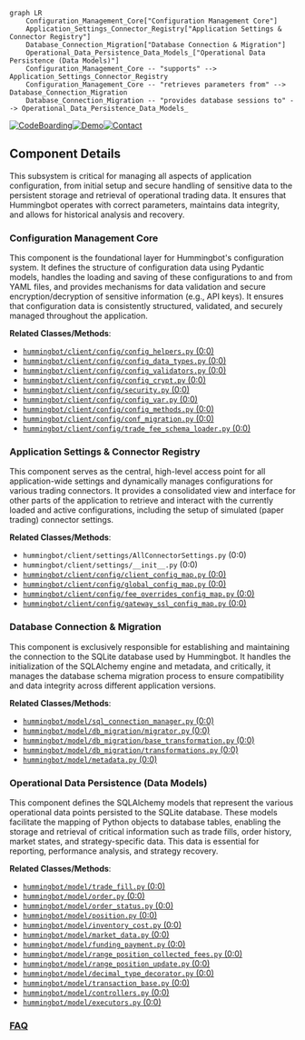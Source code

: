 ```mermaid
graph LR
    Configuration_Management_Core["Configuration Management Core"]
    Application_Settings_Connector_Registry["Application Settings & Connector Registry"]
    Database_Connection_Migration["Database Connection & Migration"]
    Operational_Data_Persistence_Data_Models_["Operational Data Persistence (Data Models)"]
    Configuration_Management_Core -- "supports" --> Application_Settings_Connector_Registry
    Configuration_Management_Core -- "retrieves parameters from" --> Database_Connection_Migration
    Database_Connection_Migration -- "provides database sessions to" --> Operational_Data_Persistence_Data_Models_
```
[![CodeBoarding](https://img.shields.io/badge/Generated%20by-CodeBoarding-9cf?style=flat-square)](https://github.com/CodeBoarding/GeneratedOnBoardings)[![Demo](https://img.shields.io/badge/Try%20our-Demo-blue?style=flat-square)](https://www.codeboarding.org/demo)[![Contact](https://img.shields.io/badge/Contact%20us%20-%20contact@codeboarding.org-lightgrey?style=flat-square)](mailto:contact@codeboarding.org)

## Component Details

This subsystem is critical for managing all aspects of application configuration, from initial setup and secure handling of sensitive data to the persistent storage and retrieval of operational trading data. It ensures that Hummingbot operates with correct parameters, maintains data integrity, and allows for historical analysis and recovery.

### Configuration Management Core
This component is the foundational layer for Hummingbot's configuration system. It defines the structure of configuration data using Pydantic models, handles the loading and saving of these configurations to and from YAML files, and provides mechanisms for data validation and secure encryption/decryption of sensitive information (e.g., API keys). It ensures that configuration data is consistently structured, validated, and securely managed throughout the application.


**Related Classes/Methods**:

- <a href="https://github.com/hummingbot/hummingbot/blob/master/hummingbot/client/config/config_helpers.py#L0-L0" target="_blank" rel="noopener noreferrer">`hummingbot/client/config/config_helpers.py` (0:0)</a>
- <a href="https://github.com/hummingbot/hummingbot/blob/master/hummingbot/client/config/config_data_types.py#L0-L0" target="_blank" rel="noopener noreferrer">`hummingbot/client/config/config_data_types.py` (0:0)</a>
- <a href="https://github.com/hummingbot/hummingbot/blob/master/hummingbot/client/config/config_validators.py#L0-L0" target="_blank" rel="noopener noreferrer">`hummingbot/client/config/config_validators.py` (0:0)</a>
- <a href="https://github.com/hummingbot/hummingbot/blob/master/hummingbot/client/config/config_crypt.py#L0-L0" target="_blank" rel="noopener noreferrer">`hummingbot/client/config/config_crypt.py` (0:0)</a>
- <a href="https://github.com/hummingbot/hummingbot/blob/master/hummingbot/client/config/security.py#L0-L0" target="_blank" rel="noopener noreferrer">`hummingbot/client/config/security.py` (0:0)</a>
- <a href="https://github.com/hummingbot/hummingbot/blob/master/hummingbot/client/config/config_var.py#L0-L0" target="_blank" rel="noopener noreferrer">`hummingbot/client/config/config_var.py` (0:0)</a>
- <a href="https://github.com/hummingbot/hummingbot/blob/master/hummingbot/client/config/config_methods.py#L0-L0" target="_blank" rel="noopener noreferrer">`hummingbot/client/config/config_methods.py` (0:0)</a>
- <a href="https://github.com/hummingbot/hummingbot/blob/master/hummingbot/client/config/conf_migration.py#L0-L0" target="_blank" rel="noopener noreferrer">`hummingbot/client/config/conf_migration.py` (0:0)</a>
- <a href="https://github.com/hummingbot/hummingbot/blob/master/hummingbot/client/config/trade_fee_schema_loader.py#L0-L0" target="_blank" rel="noopener noreferrer">`hummingbot/client/config/trade_fee_schema_loader.py` (0:0)</a>


### Application Settings & Connector Registry
This component serves as the central, high-level access point for all application-wide settings and dynamically manages configurations for various trading connectors. It provides a consolidated view and interface for other parts of the application to retrieve and interact with the currently loaded and active configurations, including the setup of simulated (paper trading) connector settings.


**Related Classes/Methods**:

- `hummingbot/client/settings/AllConnectorSettings.py` (0:0)
- `hummingbot/client/settings/__init__.py` (0:0)
- <a href="https://github.com/hummingbot/hummingbot/blob/master/hummingbot/client/config/client_config_map.py#L0-L0" target="_blank" rel="noopener noreferrer">`hummingbot/client/config/client_config_map.py` (0:0)</a>
- <a href="https://github.com/hummingbot/hummingbot/blob/master/hummingbot/client/config/global_config_map.py#L0-L0" target="_blank" rel="noopener noreferrer">`hummingbot/client/config/global_config_map.py` (0:0)</a>
- <a href="https://github.com/hummingbot/hummingbot/blob/master/hummingbot/client/config/fee_overrides_config_map.py#L0-L0" target="_blank" rel="noopener noreferrer">`hummingbot/client/config/fee_overrides_config_map.py` (0:0)</a>
- <a href="https://github.com/hummingbot/hummingbot/blob/master/hummingbot/client/config/gateway_ssl_config_map.py#L0-L0" target="_blank" rel="noopener noreferrer">`hummingbot/client/config/gateway_ssl_config_map.py` (0:0)</a>


### Database Connection & Migration
This component is exclusively responsible for establishing and maintaining the connection to the SQLite database used by Hummingbot. It handles the initialization of the SQLAlchemy engine and metadata, and critically, it manages the database schema migration process to ensure compatibility and data integrity across different application versions.


**Related Classes/Methods**:

- <a href="https://github.com/hummingbot/hummingbot/blob/master/hummingbot/model/sql_connection_manager.py#L0-L0" target="_blank" rel="noopener noreferrer">`hummingbot/model/sql_connection_manager.py` (0:0)</a>
- <a href="https://github.com/hummingbot/hummingbot/blob/master/hummingbot/model/db_migration/migrator.py#L0-L0" target="_blank" rel="noopener noreferrer">`hummingbot/model/db_migration/migrator.py` (0:0)</a>
- <a href="https://github.com/hummingbot/hummingbot/blob/master/hummingbot/model/db_migration/base_transformation.py#L0-L0" target="_blank" rel="noopener noreferrer">`hummingbot/model/db_migration/base_transformation.py` (0:0)</a>
- <a href="https://github.com/hummingbot/hummingbot/blob/master/hummingbot/model/db_migration/transformations.py#L0-L0" target="_blank" rel="noopener noreferrer">`hummingbot/model/db_migration/transformations.py` (0:0)</a>
- <a href="https://github.com/hummingbot/hummingbot/blob/master/hummingbot/model/metadata.py#L0-L0" target="_blank" rel="noopener noreferrer">`hummingbot/model/metadata.py` (0:0)</a>


### Operational Data Persistence (Data Models)
This component defines the SQLAlchemy models that represent the various operational data points persisted to the SQLite database. These models facilitate the mapping of Python objects to database tables, enabling the storage and retrieval of critical information such as trade fills, order history, market states, and strategy-specific data. This data is essential for reporting, performance analysis, and strategy recovery.


**Related Classes/Methods**:

- <a href="https://github.com/hummingbot/hummingbot/blob/master/hummingbot/model/trade_fill.py#L0-L0" target="_blank" rel="noopener noreferrer">`hummingbot/model/trade_fill.py` (0:0)</a>
- <a href="https://github.com/hummingbot/hummingbot/blob/master/hummingbot/model/order.py#L0-L0" target="_blank" rel="noopener noreferrer">`hummingbot/model/order.py` (0:0)</a>
- <a href="https://github.com/hummingbot/hummingbot/blob/master/hummingbot/model/order_status.py#L0-L0" target="_blank" rel="noopener noreferrer">`hummingbot/model/order_status.py` (0:0)</a>
- <a href="https://github.com/hummingbot/hummingbot/blob/master/hummingbot/model/position.py#L0-L0" target="_blank" rel="noopener noreferrer">`hummingbot/model/position.py` (0:0)</a>
- <a href="https://github.com/hummingbot/hummingbot/blob/master/hummingbot/model/inventory_cost.py#L0-L0" target="_blank" rel="noopener noreferrer">`hummingbot/model/inventory_cost.py` (0:0)</a>
- <a href="https://github.com/hummingbot/hummingbot/blob/master/hummingbot/model/market_data.py#L0-L0" target="_blank" rel="noopener noreferrer">`hummingbot/model/market_data.py` (0:0)</a>
- <a href="https://github.com/hummingbot/hummingbot/blob/master/hummingbot/model/funding_payment.py#L0-L0" target="_blank" rel="noopener noreferrer">`hummingbot/model/funding_payment.py` (0:0)</a>
- <a href="https://github.com/hummingbot/hummingbot/blob/master/hummingbot/model/range_position_collected_fees.py#L0-L0" target="_blank" rel="noopener noreferrer">`hummingbot/model/range_position_collected_fees.py` (0:0)</a>
- <a href="https://github.com/hummingbot/hummingbot/blob/master/hummingbot/model/range_position_update.py#L0-L0" target="_blank" rel="noopener noreferrer">`hummingbot/model/range_position_update.py` (0:0)</a>
- <a href="https://github.com/hummingbot/hummingbot/blob/master/hummingbot/model/decimal_type_decorator.py#L0-L0" target="_blank" rel="noopener noreferrer">`hummingbot/model/decimal_type_decorator.py` (0:0)</a>
- <a href="https://github.com/hummingbot/hummingbot/blob/master/hummingbot/model/transaction_base.py#L0-L0" target="_blank" rel="noopener noreferrer">`hummingbot/model/transaction_base.py` (0:0)</a>
- <a href="https://github.com/hummingbot/hummingbot/blob/master/hummingbot/model/controllers.py#L0-L0" target="_blank" rel="noopener noreferrer">`hummingbot/model/controllers.py` (0:0)</a>
- <a href="https://github.com/hummingbot/hummingbot/blob/master/hummingbot/model/executors.py#L0-L0" target="_blank" rel="noopener noreferrer">`hummingbot/model/executors.py` (0:0)</a>




### [FAQ](https://github.com/CodeBoarding/GeneratedOnBoardings/tree/main?tab=readme-ov-file#faq)